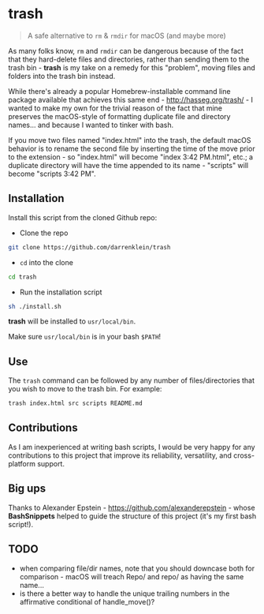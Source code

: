 # trash
> A safe alternative to `rm` & `rmdir` for macOS (and maybe more)

As many folks know, `rm` and `rmdir` can be dangerous because of the fact that they hard-delete files and directories, rather than sending them to the trash bin - **trash** is my take on a remedy for this "problem", moving files and folders into the trash bin instead.

While there's already a popular Homebrew-installable command line package available that achieves this same end - http://hasseg.org/trash/ - I wanted to make my own for the trivial reason of the fact that mine preserves the macOS-style of formatting duplicate file and directory names... and because I wanted to tinker with bash.

If you move two files named "index.html" into the trash, the default macOS behavior is to rename the second file by inserting the time of the move prior to the extension - so "index.html" will become "index 3:42 PM.html", etc.; a duplicate directory will have the time appended to its name - "scripts" will become "scripts 3:42 PM".

## Installation

Install this script from the cloned Github repo:

- Clone the repo

```bash
git clone https://github.com/darrenklein/trash
```

- `cd` into the clone

```bash
cd trash
```

- Run the installation script

```bash
sh ./install.sh
```

**trash** will be installed to `usr/local/bin`.

Make sure `usr/local/bin` is in your bash `$PATH`!

## Use

The `trash` command can be followed by any number of files/directories that you wish to move to the trash bin. For example:

```bash
trash index.html src scripts README.md
```

## Contributions

As I am inexperienced at writing bash scripts, I would be very happy for any contributions to this project that improve its reliability, versatility, and cross-platform support.

## Big ups

Thanks to Alexander Epstein - https://github.com/alexanderepstein - whose **BashSnippets** helped to guide the structure of this project (it's my first bash script!).

## TODO

- when comparing file/dir names, note that you should downcase both for comparison - macOS will treach Repo/ and repo/ as having the same name...
- is there a better way to handle the unique trailing numbers in the affirmative conditional of handle_move()?
